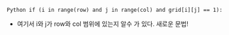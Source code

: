 ​
```Python if (i in range(row) and j in range(col) and grid[i][j] == 1): ```
* 여기서 i와 j가 row와 col 범위에 있는지 알수 가 있다. 새로운 문법!
